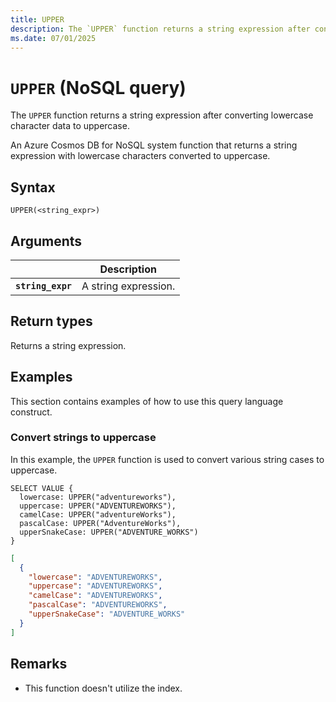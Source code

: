 ```yaml
---
title: UPPER
description: The `UPPER` function returns a string expression after converting lowercase character data to uppercase.
ms.date: 07/01/2025
---
```


# `UPPER` (NoSQL query)

The `UPPER` function returns a string expression after converting lowercase character data to uppercase.

An Azure Cosmos DB for NoSQL system function that returns a string expression with lowercase characters converted to uppercase.

## Syntax

```nosql
UPPER(<string_expr>)
```

## Arguments

| | Description |
| --- | --- |
| **`string_expr`** | A string expression. |

## Return types

Returns a string expression.

## Examples

This section contains examples of how to use this query language construct.

### Convert strings to uppercase

In this example, the `UPPER` function is used to convert various string cases to uppercase.

```nosql
SELECT VALUE {
  lowercase: UPPER("adventureworks"),
  uppercase: UPPER("ADVENTUREWORKS"),
  camelCase: UPPER("adventureWorks"),
  pascalCase: UPPER("AdventureWorks"),
  upperSnakeCase: UPPER("ADVENTURE_WORKS")
}
```

```json
[
  {
    "lowercase": "ADVENTUREWORKS",
    "uppercase": "ADVENTUREWORKS",
    "camelCase": "ADVENTUREWORKS",
    "pascalCase": "ADVENTUREWORKS",
    "upperSnakeCase": "ADVENTURE_WORKS"
  }
]
```

## Remarks

- This function doesn't utilize the index.
